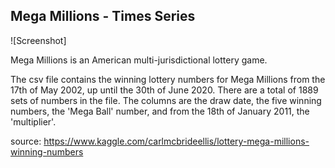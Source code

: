 ## Mega Millions - Times Series
![Screenshot]

Mega Millions is an American multi-jurisdictional lottery game.

The csv file contains the winning lottery numbers for Mega Millions from the 17th of May 2002, up until the 30th of June 2020. There are a total of 1889 sets of numbers in the file. The columns are the draw date, the five winning numbers, the 'Mega Ball' number, and from the 18th of January 2011, the 'multiplier'.

source: https://www.kaggle.com/carlmcbrideellis/lottery-mega-millions-winning-numbers
